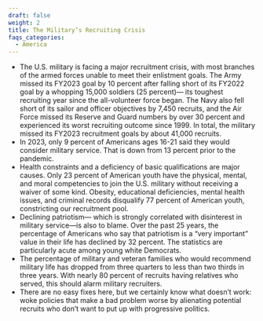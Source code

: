 ```yaml
---
draft: false
weight: 2
title: The Military’s Recruiting Crisis
faqs_categories:
  - America
---
```

* The U.S. military is facing a major recruitment crisis, with most branches of the armed forces unable to meet their enlistment goals. The Army missed its FY2023 goal by 10 percent after falling short of its FY2022 goal by a whopping 15,000 soldiers (25 percent)— its toughest recruiting year since the all-volunteer force began. The Navy also fell short of its sailor and officer objectives by 7,450 recruits, and the Air Force missed its Reserve and Guard numbers by over 30 percent and experienced its worst recruiting outcome since 1999. In total, the military missed its FY2023 recruitment goals by about 41,000 recruits.
* In 2023, only 9 percent of Americans ages 16-21 said they would consider military service. That is down from 13 percent prior to the pandemic.
* Health constraints and a deficiency of basic qualifications are major causes. Only 23 percent of American youth have the physical, mental, and moral competencies to join the U.S. military without receiving a waiver of some kind. Obesity, educational deficiencies, mental health issues, and criminal records disqualify 77 percent of American youth, constricting our recruitment pool.
* Declining patriotism— which is strongly correlated with disinterest in military service—is also to blame. Over the past 25 years, the percentage of Americans who say that patriotism is a “very important” value in their life has declined by 32 percent. The statistics are particularly acute among young white Democrats.
* The percentage of military and veteran families who would recommend military life has dropped from three quarters to less than two thirds in three years. With nearly 80 percent of recruits having relatives who served, this should alarm military recruiters.
* There are no easy fixes here, but we certainly know what doesn’t work: woke policies that make a bad problem worse by alienating potential recruits who don’t want to put up with progressive politics.